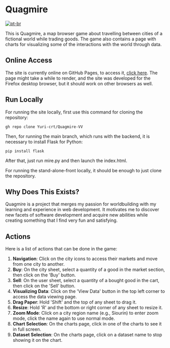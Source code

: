 # Quagmire
[![pt-br](https://img.shields.io/badge/lang-pt--br-green.svg)](README-pt-br.md)

This is Quagmire, a map browser game about travelling between cities of a fictional world while trading goods.
The game also contains a page with charts for visualizing some of the interactions with the world through data.

## Online Access
The site is currently online on GitHub Pages, to access it, [click here](https://yuri-crt.github.io/Quagmire-VV/).
The page might take a while to render, and the site was developed for the Firefox desktop browser, but it should work on other browsers as well.

## Run Locally
For running the site locally, first use this command for cloning the repository:

```
gh repo clone Yuri-crt/Quagmire-VV
```

Then, for running the main branch, which runs with the backend, it is necessary to install Flask for Python:

```
pip install flask
```

After that, just run mire.py and then launch the index.html.

For running the stand-alone-front locally, it should be enough to just clone the repository.

## Why Does This Exists?
Quagmire is a project that merges my passion for worldbuilding with my learning and experience in web development. It motivates me to discover new facets of software development and acquire new abilities while creating something that I find very fun and satisfying.

## Actions
Here is a list of actions that can be done in the game:

1. **Navigation**: Click on the city icons to access their markets and move from one city to another.
2. **Buy**: On the city sheet, select a quantity of a good in the market section, then click on the 'Buy' button.
3. **Sell**: On the user sheet, select a quantity of a bought good in the cart, then click on the 'Sell' button.
4. **Visualizing Data**: Click on the 'View Data' button in the top left corner to access the data viewing page.
5. **Drag Paper**: Hold 'Shift' and the top of any sheet to drag it.
6. **Resize**: Hold 'R' and the bottom or right corner of any sheet to resize it.
7. **Zoom Mode**: Click on a city region name (e.g., Siourin) to enter zoom mode, click the name again to use normal mode.
8. **Chart Selection**: On the charts page, click in one of the charts to see it in full screen.
9. **Dataset Selection**: On the charts page, click on a dataset name to stop showing it on the chart.
